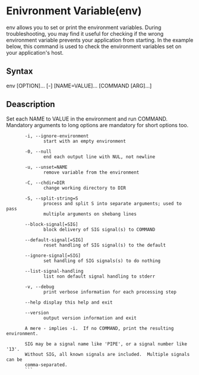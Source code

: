 # Enivronment Variable(env)
env allows you to set or print the environment variables. During troubleshooting, you may find it useful for checking if the wrong environment variable prevents your application from starting. In the example below, this command is used to check the environment variables set on your application's host.

## Syntax
env [OPTION]... [-] [NAME=VALUE]... [COMMAND [ARG]...]

## Deascription
Set each NAME to VALUE in the environment and run COMMAND.
Mandatory arguments to long options are mandatory for short options
too.

```
       -i, --ignore-environment
              start with an empty environment

       -0, --null
              end each output line with NUL, not newline

       -u, --unset=NAME
              remove variable from the environment

       -C, --chdir=DIR
              change working directory to DIR

       -S, --split-string=S
              process and split S into separate arguments; used to pass
              multiple arguments on shebang lines

       --block-signal[=SIG]
              block delivery of SIG signal(s) to COMMAND

       --default-signal[=SIG]
              reset handling of SIG signal(s) to the default

       --ignore-signal[=SIG]
              set handling of SIG signals(s) to do nothing

       --list-signal-handling
              list non default signal handling to stderr

       -v, --debug
              print verbose information for each processing step

       --help display this help and exit

       --version
              output version information and exit

       A mere - implies -i.  If no COMMAND, print the resulting environment.

       SIG may be a signal name like 'PIPE', or a signal number like '13'.
       Without SIG, all known signals are included.  Multiple signals can be
       comma-separated.
       ```
